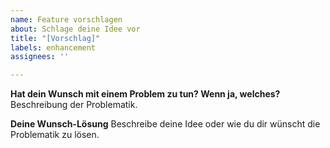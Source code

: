 ```yaml
---
name: Feature vorschlagen
about: Schlage deine Idee vor
title: "[Vorschlag]"
labels: enhancement
assignees: ''

---
```


**Hat dein Wunsch mit einem Problem zu tun? Wenn ja, welches?**
Beschreibung der Problematik.

**Deine Wunsch-Lösung**
Beschreibe deine Idee oder wie du dir wünscht die Problematik zu lösen.
